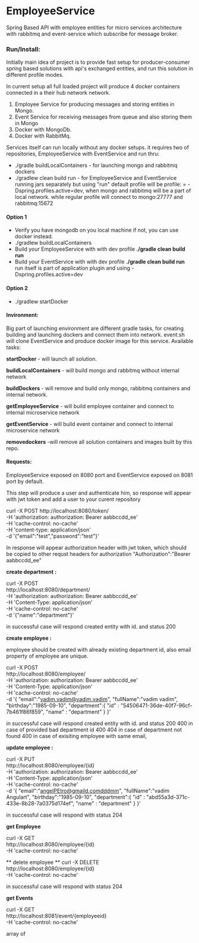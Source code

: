 # EmployeeService
Spring Based API with employee entities for micro services architecture with rabbitmq
and event-service which subscribe for message broker.



### Run/Install: 

Initially main idea of project is to provide fast setup for producer-consumer spring based solutions with api's exchanged entities,
and run this solution in different profile modes.

In current setup all full loaded project will produce 4 docker containers connected in a their hub network network.

1. Employee Service for producing messages and storing entities in Mongo.
2. Event Service for receiving messages from queue and also storing them in Mongo
3. Docker with MongoDb.
4. Docker with RabbitMq.

Services  itself can run locally without any docker setups.
it requires two of  repositories, EmployeeService with EventService 
and run thru:
* ./gradle buildLocalContainers - for launching mongo and rabbitmq dockers 
* ./gradlew clean build run - for EmployeeService and  EventService running jars separately
but using "run" default profile will be profile: = -Dspring.profiles.active=dev, when mongo and rabbitmq will be a part of local network.
while regular profile will connect to mongo:27777 and rabbitmq:15672


#### Option 1

* Verify you have mongodb on you local machine if not, you can use docker instead.
* ./gradlew buildLocalContainers 
* Build your EmployeeService with with dev profile   **./gradle clean build run**
* Build your EventService    with with dev profile   **./gradle clean build run**
run itself is part of application plugin and using   -Dspring.profiles.active=dev


#### Option 2 

*  ./gradlew startDocker 


#### Invironment:
Big part of launching environment are different gradle tasks, for creating building and launching dockers and connect them into network.
event.sh will clone EventService and produce docker image for this service.
Available tasks:

**startDocker** - will launch all solution.

**buildLocalContainers** - will build mongo and rabbitmq without internal network

**buildDockers** - will remove and build only mongo, rabbitmq containers and internal network.

**getEmployeeService** - will build employee container and connect to internal microservice network

**getEventService** -  will build event container and connect to internal microservice network

**removedockers** -will remove all solution containers and images built by this repo.


#### Requests:
EmployeeService exposed on 8080 port and 
EventService exposed on 8081 port by default.



This step will produce a user and authenticate him, so response will appear with jwt token and add a user to your curent repository

curl -X POST 
http://localhost:8080/token/ \
-H 'authorization: authorization: Bearer aabbccdd_ee' \
-H 'cache-control: no-cache' \
-H 'content-type: application/json' \
-d '{"email":"test","password":"test"}'

In response will appear authorization header with jwt token, which should be copied to other requst headers for authorization "Authorization":"Bearer aabbccdd_ee"


**create department :**

curl -X POST \
  http://localhost:8080/department/ \
  -H 'authorization: authorization: Bearer aabbccdd_ee' \
  -H 'Content-Type: application/json' \
  -H 'cache-control: no-cache' \
  -d '{"name":"department"}'

in successful case will respond created entity with id. and status 200

  
**create employee :**

employee should be created with already existing department id,
also email property of employee are unique.

curl -X POST \
  http://localhost:8080/employee/ \
  -H 'authorization: authorization: Bearer aabbccdd_ee' \
  -H 'Content-Type: application/json' \
  -H 'cache-control: no-cache' \
  -d '{
	"email":"vadim.vadim@vadim.vadim",
	"fullName":"vadim vadim",
	"birthday":"1985-09-10",
	"department":{
	"id" : "54506471-36de-40f7-96cf-7b461f86f859",
	"name" : "department"
	}
}'

in successful case will respond created entity with id. and status 200
400 in case of provided bad department id 400
404 in case of department not found 
400 in case of  exisiting employee with same email,


**update employee :**

curl -X PUT \
  http://localhost:8080/employee/{id} \
  -H 'authorization: authorization: Bearer aabbccdd_ee' \
  -H 'Content-Type: application/json' \
  -H 'cache-control: no-cache' \
  -d '{
	"email":"angelPEtro@gmaild.comdddmm",
	"fullName":"vadim Angulart",
	"birthday":"1985-09-10",
	"department":{
	"id" : "abd55a3d-371c-433e-8b28-7a0375d174ef",
	"name" : "department"
	}
}'

in successful case will respond with status 204  



**get Employee** 

curl -X GET \
  http://localhost:8080/employee/{id} \
  -H 'cache-control: no-cache' 


** delete employee **
curl -X DELETE \
  http://localhost:8080/employee/{id} \
  -H 'cache-control: no-cache'
  
in successful case will respond with status 204  

**get Events** 

curl -X GET \
  http://localhost:8081/event/{employeeid} \
  -H 'cache-control: no-cache'

array of 
